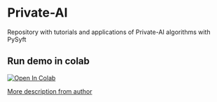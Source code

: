 # Private-AI
Repository with tutorials and applications of Private-AI algorithms with PySyft

## Run demo in colab

[![Open In Colab](https://colab.research.google.com/assets/colab-badge.svg)](https://colab.research.google.com/gist/tony92151/c952ae59715d439533ced2c4621d28e7/federated-learning-with-pysyft-and-pytorch-colab-demo.ipynb)



[More description from author](https://towardsdatascience.com/private-ai-federated-learning-with-pysyft-and-pytorch-954a9e4a4d4e)
